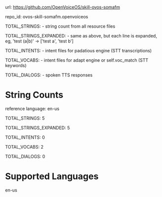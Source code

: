 url: https://github.com/OpenVoiceOS/skill-ovos-somafm

repo_id: ovos-skill-somafm.openvoiceos

TOTAL_STRINGS:  - string count from all resource files

TOTAL_STRINGS_EXPANDED: - same as above, but each line is expanded, eg, 'test (a|b)' -> ['test a', 'test b']

TOTAL_INTENTS: - intent files for padatious engine (STT transcriptions)

TOTAL_VOCABS: - intent files for adapt engine or self.voc_match (STT keywords)

TOTAL_DIALOGS: - spoken TTS responses

# String Counts

reference language: en-us

TOTAL_STRINGS: 5

TOTAL_STRINGS_EXPANDED: 5

TOTAL_INTENTS: 0

TOTAL_VOCABS: 2

TOTAL_DIALOGS: 0

# Supported Languages

en-us
